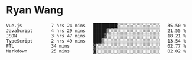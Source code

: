 # Ryan Wang

<!--START_SECTION:waka-->

```text
Vue.js           7 hrs 24 mins   █████████░░░░░░░░░░░░░░░░   35.50 %
JavaScript       4 hrs 29 mins   █████▒░░░░░░░░░░░░░░░░░░░   21.55 %
JSON             3 hrs 47 mins   ████▓░░░░░░░░░░░░░░░░░░░░   18.21 %
TypeScript       2 hrs 49 mins   ███▒░░░░░░░░░░░░░░░░░░░░░   13.54 %
FTL              34 mins         ▓░░░░░░░░░░░░░░░░░░░░░░░░   02.77 %
Markdown         25 mins         ▓░░░░░░░░░░░░░░░░░░░░░░░░   02.02 %
```

<!--END_SECTION:waka-->
